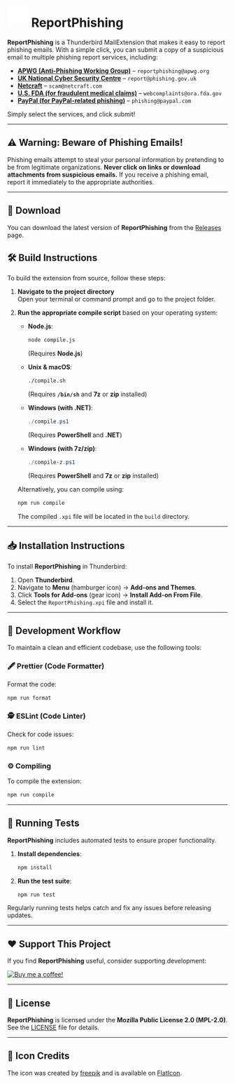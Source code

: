 # ![icon](src/icons/icon48_inverted.png) ReportPhishing

**ReportPhishing** is a Thunderbird MailExtension that makes it easy to report phishing emails. With a simple click, you can submit a copy of a suspicious email to multiple phishing report services, including:

- **[APWG (Anti-Phishing Working Group)](https://apwg.org/)** – `reportphishing@apwg.org`
- **[UK National Cyber Security Centre](https://www.ncsc.gov.uk/)** – `report@phishing.gov.uk`
- **[Netcraft](https://www.netcraft.com/)** – `scam@netcraft.com`
- **[U.S. FDA (for fraudulent medical claims)](https://www.fda.gov/)** – `webcomplaints@ora.fda.gov`
- **[PayPal (for PayPal-related phishing)](https://www.paypal.com/)** – `phishing@paypal.com`

Simply select the services, and click submit!

---

## ⚠️ Warning: Beware of Phishing Emails!

Phishing emails attempt to steal your personal information by pretending to be from legitimate organizations. **Never click on links or download attachments from suspicious emails.** If you receive a phishing email, report it immediately to the appropriate authorities.

---

## 🚀 Download

You can download the latest version of **ReportPhishing** from the [Releases](https://github.com/LucBennett/ReportPhishing/releases/latest) page.

## 🛠️ Build Instructions

To build the extension from source, follow these steps:

1. **Navigate to the project directory**  
   Open your terminal or command prompt and go to the project folder.

2. **Run the appropriate compile script** based on your operating system:

   - **Node.js**:

     ```bash
     node compile.js
     ```

     (Requires **Node.js**)

   - **Unix & macOS**:

     ```bash
     ./compile.sh
     ```

     (Requires **`/bin/sh`** and **7z** or **zip** installed)

   - **Windows (with .NET)**:

     ```powershell
     ./compile.ps1
     ```

     (Requires **PowerShell** and **.NET**)

   - **Windows (with 7z/zip)**:
     ```powershell
     ./compile-z.ps1
     ```
     (Requires **PowerShell** and **7z** or **zip** installed)

   Alternatively, you can compile using:

   ```bash
   npm run compile
   ```

   The compiled `.xpi` file will be located in the `build` directory.

---

## 📥 Installation Instructions

To install **ReportPhishing** in Thunderbird:

1. Open **Thunderbird**.
2. Navigate to **Menu** (hamburger icon) → **Add-ons and Themes**.
3. Click **Tools for Add-ons** (gear icon) → **Install Add-on From File**.
4. Select the `ReportPhishing.xpi` file and install it.

---

## 🔧 Development Workflow

To maintain a clean and efficient codebase, use the following tools:

### 🖋️ Prettier (Code Formatter)

Format the code:

```bash
npm run format
```

### 🕵️ ESLint (Code Linter)

Check for code issues:

```bash
npm run lint
```

### ⚙️ Compiling

To compile the extension:

```bash
npm run compile
```

---

## 🧪 Running Tests

**ReportPhishing** includes automated tests to ensure proper functionality.

1. **Install dependencies**:

   ```bash
   npm install
   ```

2. **Run the test suite**:

   ```bash
   npm run test
   ```

Regularly running tests helps catch and fix any issues before releasing updates.

---

## ❤️ Support This Project

If you find **ReportPhishing** useful, consider supporting development:

[![Buy me a coffee!](https://img.shields.io/badge/Donate-PayPal-blue.svg)](https://paypal.me/LucBenn)

---

## 📜 License

**ReportPhishing** is licensed under the **Mozilla Public License 2.0 (MPL-2.0)**.  
See the [LICENSE](LICENSE) file for details.

---

## 🎨 Icon Credits

The icon was created by [freepik](https://www.freepik.com) and is available on [FlatIcon](https://www.flaticon.com/free-icon/phishing_3067762).
